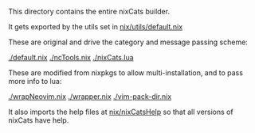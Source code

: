 This directory contains the entire nixCats builder.

It gets exported by the utils set in [nix/utils/default.nix](../utils/default.nix)

These are original and drive the category and message passing scheme:

[./default.nix](./default.nix)
[./ncTools.nix](./ncTools.nix)
[./nixCats.lua](./nixCats.lua)

These are modified from nixpkgs to allow multi-installation, and to pass more info to lua:

[./wrapNeovim.nix](./wrapNeovim.nix)
[./wrapper.nix](./wrapper.nix)
[./vim-pack-dir.nix](./vim-pack-dir.nix)

It also imports the help files at [nix/nixCatsHelp](../nixCatsHelp) so that all versions of nixCats have help.
